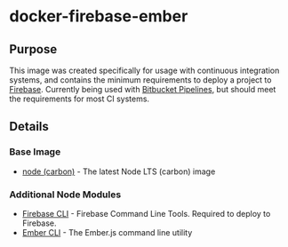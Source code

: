 # docker-firebase-ember

## Purpose

This image was created specifically for usage with continuous integration systems, and contains the minimum requirements to deploy a project to [Firebase](https://firebase.google.com/). Currently being used with [Bitbucket Pipelines](https://bitbucket.org/product/features/pipelines), but should meet the requirements for most CI systems.

## Details

### Base Image

* [node (carbon)](https://hub.docker.com/r/library/node/) - The latest Node LTS (carbon) image

### Additional Node Modules

* [Firebase CLI](https://github.com/firebase/firebase-tools) - Firebase Command Line Tools. Required to deploy to Firebase.
* [Ember CLI](https://github.com/ember-cli/ember-cli) - The Ember.js command line utility
